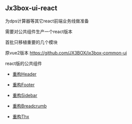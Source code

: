 
## Jx3box-ui-react

为dps计算器等其它react前端业务线做准备

需要对公共组件生产一个react版本

首批只移植重要的几个模块

原vue2版本 https://github.com/JX3BOX/jx3box-common-ui

react版的公共组件

- [重构Header](https://github.com/JX3BOX/jx3box-ui-react/issues/2)

- [重构Footer](https://github.com/JX3BOX/jx3box-ui-react/issues/3)

- [重构Sidebar](https://github.com/JX3BOX/jx3box-ui-react/issues/5)

- [重构Breadcrumb](https://github.com/JX3BOX/jx3box-ui-react/issues/4)

- [重构Thx](https://github.com/JX3BOX/jx3box-ui-react/issues/6)